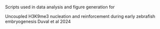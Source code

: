 Scripts used in data analysis and figure generation for 

Uncoupled H3K9me3 nucleation and reinforcement during early zebrafish embryogenesis
Duval et al 2024
